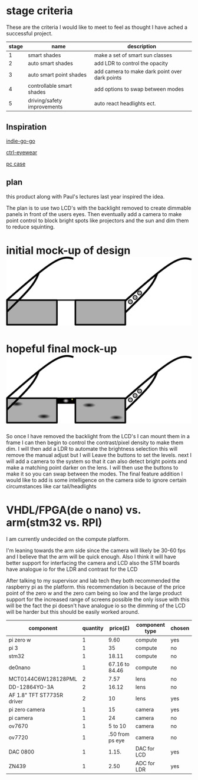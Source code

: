 # stage criteria

These are the criteria I would like to meet to feel as thought I have ached a successful project.

| stage | name                        | description                                    |
| ----- | --------------------------- | ---------------------------------------------- |
| 1     | smart shades                | make a set of smart sun classes                |
| 2     | auto smart shades           | add LDR to control the opacity                 |
| 3     | auto smart point shades     | add camera to make dark point over dark points |
| 4     | controllable smart shades   | add options to swap between modes              |
| 5     | driving/safety improvements | auto react headlights ect.                     |

## Inspiration

[indie-go-go](https://www.indiegogo.com/projects/ctrl-one-the-smartest-lcd-tint-changing-glasses-smart#/)

[ctrl-eyewear](http://www.ctrl-eyewear.com/)

[pc case](https://www.youtube.com/watch?v=E5d7ynJXiZc)

## plan

this product along with Paul's lectures last year inspired the idea.

The plan is to use two LCD's with the backlight removed to create dimmable panels in front of the users eyes. Then eventually add a camera to make point control to block bright spots like projectors and the sun and dim them to reduce squinting.

# initial mock-up of design ![initial mock-up image](initial_design.svg)

# hopeful final mock-up ![final mock-up design image](final_design_plan.svg)

So once I have removed the backlight from the LCD's I can mount them in a frame I can then begin to control the contrast/pixel density to make them dim. I will then add a LDR to automate the brightness selection this will remove the manual adjust but I will Leave the buttons to set the levels. next I will add a camera to the system so that it can also detect bright points and make a matching point darker on the lens. I will then use the buttons to make it so you can swap between the modes. The final feature addition I would like to add is some intelligence on the camera side to ignore certain circumstances like car tail/headlights

# VHDL/FPGA(de o nano) vs. arm(stm32 vs. RPI)

I am currently undecided on the compute platform.

I'm leaning towards the arm side since the camera will likely be 30-60 fps and I believe that the arm will be quick enough. Also I think it will have better support for interfacing the camera and LCD also the STM boards have analogue io for the LDR and contrast for the LCD

After talking to my supervisor and lab tech they both recommended the raspberry pi as the platform. this recommendation is because of the price point of the zero w and the zero cam being so low and the large product support for the increased range of screens possible the only issue with this will be the fact the pi doesn't have analogue io so the dimming of the LCD will be harder but this should be easily worked around.

| component                  | quantity | price(£)        | component type | chosen |
| -------------------------- | -------- | --------------- | -------------- | ------ |
| pi zero w                  | 1        | 9.60            | compute        | yes    |
| pi 3                       | 1        | 35              | compute        | no     |
| stm32                      | 1        | 18.11           | compute        | no     |
| de0nano                    | 1        | 67.16 to 84.46  | compute        | no     |
| MCT0144C6W128128PML        | 2        | 7.57            | lens           | no     |
| DD-12864YO-3A              | 2        | 16.12           | lens           | no     |
| AF 1.8" TFT ST7735R driver | 2        | 10              | lens           | yes    |
| pi zero camera             | 1        | 15              | camera         | yes    |
| pi camera                  | 1        | 24              | camera         | no     |
| ov7670                     | 1        | 5 to 10         | camera         | no     |
| ov7720                     | 1        | .50 from ps eye | camera         | no     |
| DAC 0800                   | 1        | 1.15.           | DAC for LCD    | yes    |
| ZN439                      | 1        | 2.50            | ADC for LDR    | yes    |

